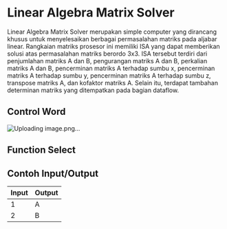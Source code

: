 # Linear Algebra Matrix Solver
Linear Algebra Matrix Solver merupakan simple computer yang dirancang khusus untuk menyelesaikan berbagai permasalahan matriks pada aljabar linear. Rangkaian matriks prosesor ini memiliki ISA yang dapat memberikan solusi atas permasalahan matriks berordo 3x3. ISA tersebut terdiri dari penjumlahan matriks A dan B, pengurangan matriks A dan B, perkalian matriks A dan B, pencerminan matriks A terhadap sumbu x, pencerminan matriks A terhadap sumbu y, pencerminan matriks A terhadap sumbu z, transpose matriks A, dan kofaktor matriks A. Selain itu, terdapat tambahan determinan matriks yang ditempatkan pada bagian dataflow. 

## Control Word
![Uploading image.png…]()


## Function Select


## Contoh Input/Output
| Input | Output |
|-------|--------|
| 1     | A      |
| 2     | B      |

